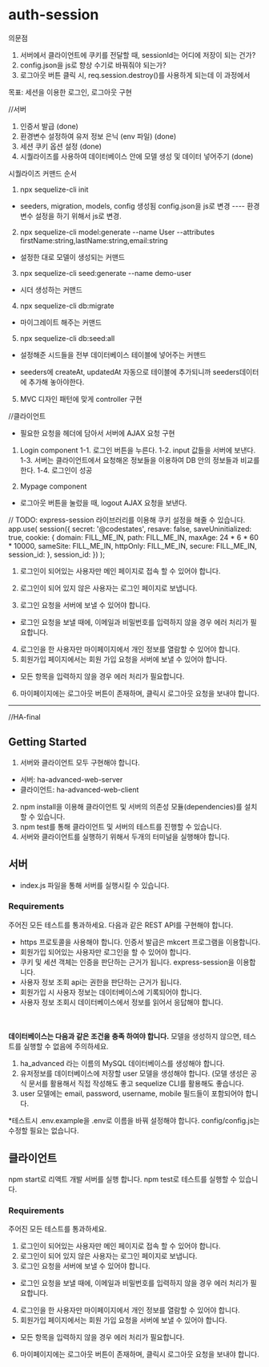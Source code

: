 # auth-session

의문점
1. 서버에서 클라이언트에 쿠키를 전달할 때, sessionId는 어디에 저장이 되는 건가?
2. config.json을 js로 항상 수기로 바꿔줘야 되는가?
3. 로그아웃 버튼 클릭 시, req.session.destroy()를 사용하게 되는데 이 과정에서 


목표: 세션을 이용한 로그인, 로그아웃 구현

//서버
1. 인증서 발급 (done)
2. 환경변수 설정하여 유저 정보 은닉 (env 파일) (done)
3. 세션 쿠키 옵션 설정 (done)
4. 시퀄라이즈를 사용하여 데이터베이스 안에 모델 생성 및 데이터 넣어주기 (done)

시퀄라이즈 커맨드 순서
1. npx sequelize-cli init
 - seeders, migration, models, config 생성됨 
config.json을 js로 변경 ---- 환경변수 설정을 하기 위해서 js로 변경.

2. npx sequelize-cli model:generate --name User --attributes firstName:string,lastName:string,email:string
 - 설정한 대로 모델이 생성되는 커맨드

3. npx sequelize-cli seed:generate --name demo-user
- 시더 생성하는 커맨드

4. npx sequelize-cli db:migrate
- 마이그레이트 해주는 커맨드

5. npx sequelize-cli db:seed:all
- 설정해준 시드들을 전부 데이터베이스 테이블에 넣어주는 커맨드

* seeders에 createAt, updatedAt 자동으로 테이블에 추가되니까 seeders데이터에 추가해 놓아야한다. 



5. MVC 디자인 패턴에 맞게 controller 구현

//클라이언트
- 필요한 요청을 헤더에 담아서 서버에 AJAX 요청 구현

1. Login component
 1-1. 로그인 버튼을 누른다.
 1-2. input 값들을 서버에 보낸다.
 1-3. 서버는 클라이언트에서 요청해온 정보들을 이용하여 DB 안의 정보들과 비교를 한다.
 1-4. 로그인이 성공
 
2. Mypage component
 - 로그아웃 버튼을 눌렀을 때, logout AJAX 요청을 보낸다.


// TODO: express-session 라이브러리를 이용해 쿠키 설정을 해줄 수 있습니다.
app.use(
  session({
    secret: '@codestates',
    resave: false,
    saveUninitialized: true,
    cookie: {
      domain: FILL_ME_IN,
      path: FILL_ME_IN,
      maxAge: 24 * 6 * 60 * 10000,
      sameSite: FILL_ME_IN,
      httpOnly: FILL_ME_IN,
      secure: FILL_ME_IN,
      session_id: 
    },
    session_id: 
  })
);

1. 로그인이 되어있는 사용자만 메인 페이지로 접속 할 수 있어야 합니다.
2. 로그인이 되어 있지 않은 사용자는 로그인 페이지로 보냅니다.

3. 로그인 요청을 서버에 보낼 수 있어야 합니다.
- 로그인 요청을 보낼 때에, 이메일과 비밀번호를 입력하지 않을 경우 에러 처리가 필요합니다.
4. 로그인을 한 사용자만 마이페이지에서 개인 정보를 열람할 수 있어야 합니다.
5. 회원가입 페이지에서는 회원 가입 요청을 서버에 보낼 수 있어야 합니다.
- 모든 항목을 입력하지 않을 경우 에러 처리가 필요합니다.
6. 마이페이지에는 로그아웃 버튼이 존재하며, 클릭시 로그아웃 요청을 보내야 합니다.




---------------------------------------------------------------------------------------------------------------
//HA-final
## Getting Started

1. 서버와 클라이언트 모두 구현해야 합니다.

- 서버: ha-advanced-web-server
- 클라이언트: ha-advanced-web-client

2. npm install을 이용해 클라이언트 및 서버의 의존성 모듈(dependencies)를 설치할 수 있습니다.
3. npm test를 통해 클라이언트 및 서버의 테스트를 진행할 수 있습니다.
4. 서버와 클라이언트를 실행하기 위해서 두개의 터미널을 실행해야 합니다.

## 서버
- index.js 파일을 통해 서버를 실행시킬 수 있습니다.

### Requirements
주어진 모든 테스트를 통과하세요. 다음과 같은 REST API를 구현해야 합니다.

- https 프로토콜을 사용해야 합니다.
 인증서 발급은 mkcert 프로그램을 이용합니다.
 - 회원가입 되어있는 사용자만 로그인을 할 수 있어야 합니다.
 - 쿠키 및 세션 객체는 인증을 판단하는 근거가 됩니다.
  express-session을 이용합니다.
  - 사용자 정보 조회 api는 권한을 판단하는 근거가 됩니다.
  - 회원가입 시 사용자 정보는 데이터베이스에 기록되어야 합니다.
  - 사용자 정보 조회시 데이터베이스에서 정보를 읽어서 응답해야 합니다.
  
  <br></br>
  **데이터베이스는 다음과 같은 조건을 충족 하여야 합니다.** 
  모델을 생성하지 않으면, 테스트를 실행할 수 없음에 주의하세요.
  
  1. ha_advanced 라는 이름의 MySQL 데이터베이스를 생성해야 합니다.
  2. 유저정보를 데이터베이스에 저장할 user 모델을 생성해야 합니다. (모델 생성은 공식 문서를 활용해서 직접 작성해도 좋고 sequelize CLI를 활용해도 좋습니다.
  3. user 모델에는 email, password, username, mobile 필드들이 포함되어야 합니다.
  
  *테스트시 .env.example을 .env로 이름을 바꿔 설정해야 합니다. config/config.js는 수정할 필요는 없습니다.
  
##   클라이언트

npm start로 리액트 개발 서버를 실행 합니다.
npm test로 테스트를 실행할 수 있습니다.

### Requirements
주어진 모든 테스트를 통과하세요.

1. 로그인이 되어있는 사용자만 메인 페이지로 접속 할 수 있어야 합니다.
2. 로그인이 되어 있지 않은 사용자는 로그인 페이지로 보냅니다.
3. 로그인 요청을 서버에 보낼 수 있어야 합니다.
- 로그인 요청을 보낼 때에, 이메일과 비밀번호를 입력하지 않을 경우 에러 처리가 필요합니다.
4. 로그인을 한 사용자만 마이페이지에서 개인 정보를 열람할 수 있어야 합니다.
5. 회원가입 페이지에서는 회원 가입 요청을 서버에 보낼 수 있어야 합니다.
- 모든 항목을 입력하지 않을 경우 에러 처리가 필요합니다.
6. 마이페이지에는 로그아웃 버튼이 존재하며, 클릭시 로그아웃 요청을 보내야 합니다.

